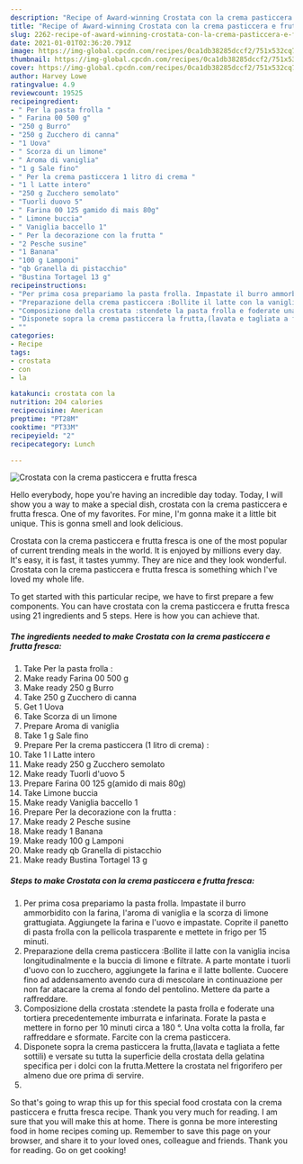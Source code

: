 ```yaml
---
description: "Recipe of Award-winning Crostata con la crema pasticcera e frutta fresca"
title: "Recipe of Award-winning Crostata con la crema pasticcera e frutta fresca"
slug: 2262-recipe-of-award-winning-crostata-con-la-crema-pasticcera-e-frutta-fresca
date: 2021-01-01T02:36:20.791Z
image: https://img-global.cpcdn.com/recipes/0ca1db38285dccf2/751x532cq70/crostata-con-la-crema-pasticcera-e-frutta-fresca-recipe-main-photo.jpg
thumbnail: https://img-global.cpcdn.com/recipes/0ca1db38285dccf2/751x532cq70/crostata-con-la-crema-pasticcera-e-frutta-fresca-recipe-main-photo.jpg
cover: https://img-global.cpcdn.com/recipes/0ca1db38285dccf2/751x532cq70/crostata-con-la-crema-pasticcera-e-frutta-fresca-recipe-main-photo.jpg
author: Harvey Lowe
ratingvalue: 4.9
reviewcount: 19525
recipeingredient:
- " Per la pasta frolla "
- " Farina 00 500 g"
- "250 g Burro"
- "250 g Zucchero di canna"
- "1 Uova"
- " Scorza di un limone"
- " Aroma di vaniglia"
- "1 g Sale fino"
- " Per la crema pasticcera 1 litro di crema "
- "1 l Latte intero"
- "250 g Zucchero semolato"
- "Tuorli duovo 5"
- " Farina 00 125 gamido di mais 80g"
- " Limone buccia"
- " Vaniglia baccello 1"
- " Per la decorazione con la frutta "
- "2 Pesche susine"
- "1 Banana"
- "100 g Lamponi"
- "qb Granella di pistacchio"
- "Bustina Tortagel 13 g"
recipeinstructions:
- "Per prima cosa prepariamo la pasta frolla. Impastate il burro ammorbidito con la farina, l&#39;aroma di vaniglia e la scorza di limone grattugiata. Aggiungete la farina e l&#39;uovo e impastate. Coprite il panetto di pasta frolla con la pellicola trasparente e mettete in frigo per 15 minuti."
- "Preparazione della crema pasticcera :Bollite il latte con la vaniglia incisa longitudinalmente e la buccia di limone e filtrate. A parte montate i tuorli d&#39;uovo con lo zucchero, aggiungete la farina e il latte bollente. Cuocere fino ad addensamento avendo cura di mescolare in continuazione per non far atacare la crema al fondo del pentolino. Mettere da parte a raffreddare."
- "Composizione della crostata :stendete la pasta frolla e foderate una tortiera precedentemente imburrata e infarinata. Forate la pasta e mettere in forno per 10 minuti circa a 180 °. Una volta cotta la frolla, far raffreddare e sformate. Farcite con la crema pasticcera."
- "Disponete sopra la crema pasticcera la frutta,(lavata e tagliata a fette sottili) e versate su tutta la superficie della crostata della gelatina specifica per i dolci con la frutta.Mettere la crostata nel frigorifero per almeno due ore prima di servire."
- ""
categories:
- Recipe
tags:
- crostata
- con
- la

katakunci: crostata con la 
nutrition: 204 calories
recipecuisine: American
preptime: "PT28M"
cooktime: "PT33M"
recipeyield: "2"
recipecategory: Lunch

---
```



![Crostata con la crema pasticcera e frutta fresca](https://img-global.cpcdn.com/recipes/0ca1db38285dccf2/751x532cq70/crostata-con-la-crema-pasticcera-e-frutta-fresca-recipe-main-photo.jpg)

Hello everybody, hope you're having an incredible day today. Today, I will show you a way to make a special dish, crostata con la crema pasticcera e frutta fresca. One of my favorites. For mine, I'm gonna make it a little bit unique. This is gonna smell and look delicious.

Crostata con la crema pasticcera e frutta fresca is one of the most popular of current trending meals in the world. It is enjoyed by millions every day. It's easy, it is fast, it tastes yummy. They are nice and they look wonderful. Crostata con la crema pasticcera e frutta fresca is something which I've loved my whole life.




To get started with this particular recipe, we have to first prepare a few components. You can have crostata con la crema pasticcera e frutta fresca using 21 ingredients and 5 steps. Here is how you can achieve that.

<!--inarticleads1-->

##### The ingredients needed to make Crostata con la crema pasticcera e frutta fresca:

1. Take  Per la pasta frolla :
1. Make ready  Farina 00 500 g
1. Make ready 250 g Burro
1. Take 250 g Zucchero di canna
1. Get 1 Uova
1. Take  Scorza di un limone
1. Prepare  Aroma di vaniglia
1. Take 1 g Sale fino
1. Prepare  Per la crema pasticcera (1 litro di crema) :
1. Take 1 l Latte intero
1. Make ready 250 g Zucchero semolato
1. Make ready Tuorli d&#39;uovo 5
1. Prepare  Farina 00 125 g(amido di mais 80g)
1. Take  Limone buccia
1. Make ready  Vaniglia baccello 1
1. Prepare  Per la decorazione con la frutta :
1. Make ready 2 Pesche susine
1. Make ready 1 Banana
1. Make ready 100 g Lamponi
1. Make ready qb Granella di pistacchio
1. Make ready Bustina Tortagel 13 g




<!--inarticleads2-->

##### Steps to make Crostata con la crema pasticcera e frutta fresca:

1. Per prima cosa prepariamo la pasta frolla. Impastate il burro ammorbidito con la farina, l&#39;aroma di vaniglia e la scorza di limone grattugiata. Aggiungete la farina e l&#39;uovo e impastate. Coprite il panetto di pasta frolla con la pellicola trasparente e mettete in frigo per 15 minuti.
1. Preparazione della crema pasticcera :Bollite il latte con la vaniglia incisa longitudinalmente e la buccia di limone e filtrate. A parte montate i tuorli d&#39;uovo con lo zucchero, aggiungete la farina e il latte bollente. Cuocere fino ad addensamento avendo cura di mescolare in continuazione per non far atacare la crema al fondo del pentolino. Mettere da parte a raffreddare.
1. Composizione della crostata :stendete la pasta frolla e foderate una tortiera precedentemente imburrata e infarinata. Forate la pasta e mettere in forno per 10 minuti circa a 180 °. Una volta cotta la frolla, far raffreddare e sformate. Farcite con la crema pasticcera.
1. Disponete sopra la crema pasticcera la frutta,(lavata e tagliata a fette sottili) e versate su tutta la superficie della crostata della gelatina specifica per i dolci con la frutta.Mettere la crostata nel frigorifero per almeno due ore prima di servire.
1. 




So that's going to wrap this up for this special food crostata con la crema pasticcera e frutta fresca recipe. Thank you very much for reading. I am sure that you will make this at home. There is gonna be more interesting food in home recipes coming up. Remember to save this page on your browser, and share it to your loved ones, colleague and friends. Thank you for reading. Go on get cooking!
